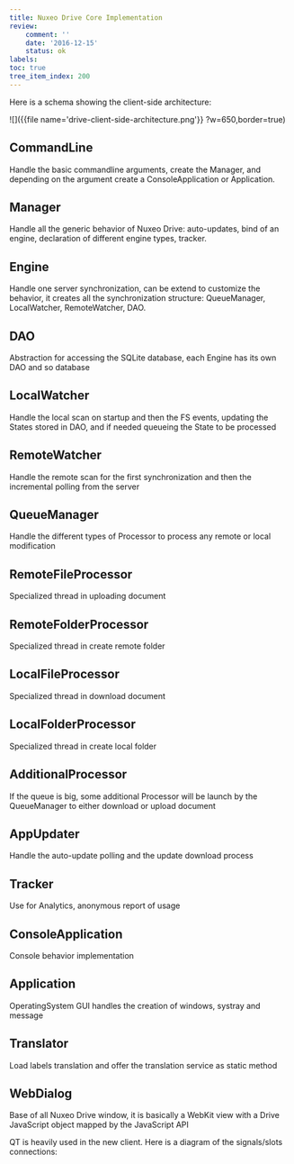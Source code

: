 ```yaml
---
title: Nuxeo Drive Core Implementation
review:
    comment: ''
    date: '2016-12-15'
    status: ok
labels:
toc: true
tree_item_index: 200
---
```


Here is a schema showing the client-side architecture:

![]({{file name='drive-client-side-architecture.png'}} ?w=650,border=true)

## CommandLine

Handle the basic commandline arguments, create the Manager, and depending on the argument create a ConsoleApplication or Application.

## Manager

Handle all the generic behavior of Nuxeo Drive: auto-updates, bind of an engine, declaration of different engine types, tracker.

## Engine

Handle one server synchronization, can be extend to customize the behavior, it creates all the synchronization structure: QueueManager, LocalWatcher, RemoteWatcher, DAO.

## DAO

Abstraction for accessing the SQLite database, each Engine has its own DAO and so database

## LocalWatcher

Handle the local scan on startup and then the FS events, updating the States stored in DAO, and if needed queueing the State to be processed

## RemoteWatcher

Handle the remote scan for the first synchronization and then the incremental polling from the server

## QueueManager

Handle the different types of Processor to process any remote or local modification

## RemoteFileProcessor

Specialized thread in uploading document

## RemoteFolderProcessor

Specialized thread in create remote folder

## LocalFileProcessor

Specialized thread in download document

## LocalFolderProcessor

Specialized thread in create local folder

## AdditionalProcessor

If the queue is big, some additional Processor will be launch by the QueueManager to either download or upload document

## AppUpdater

Handle the auto-update polling and the update download process

## Tracker

Use for Analytics, anonymous report of usage

## ConsoleApplication

Console behavior implementation

## Application

OperatingSystem GUI handles the creation of windows, systray and message

## Translator

Load labels translation and offer the translation service as static method

## WebDialog

Base of all Nuxeo Drive window, it is basically a WebKit view with a Drive JavaScript object mapped by the JavaScript API

QT is heavily used in the new client. Here is a diagram of the signals/slots connections:
